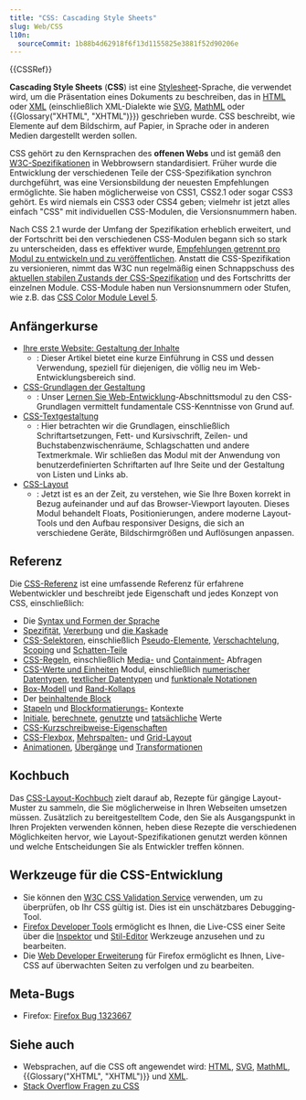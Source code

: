 ```yaml
---
title: "CSS: Cascading Style Sheets"
slug: Web/CSS
l10n:
  sourceCommit: 1b88b4d62918f6f13d1155825e3881f52d90206e
---
```


{{CSSRef}}

**Cascading Style Sheets** (**CSS**) ist eine [Stylesheet](/de/docs/Web/API/StyleSheet)-Sprache, die verwendet wird, um die Präsentation eines Dokuments zu beschreiben, das in [HTML](/de/docs/Web/HTML) oder [XML](/de/docs/Web/XML/Guides/XML_introduction) (einschließlich XML-Dialekte wie [SVG](/de/docs/Web/SVG), [MathML](/de/docs/Web/MathML) oder {{Glossary("XHTML", "XHTML")}}) geschrieben wurde. CSS beschreibt, wie Elemente auf dem Bildschirm, auf Papier, in Sprache oder in anderen Medien dargestellt werden sollen.

CSS gehört zu den Kernsprachen des **offenen Webs** und ist gemäß den [W3C-Spezifikationen](https://www.w3.org/Style/CSS/#specs) in Webbrowsern standardisiert. Früher wurde die Entwicklung der verschiedenen Teile der CSS-Spezifikation synchron durchgeführt, was eine Versionsbildung der neuesten Empfehlungen ermöglichte. Sie haben möglicherweise von CSS1, CSS2.1 oder sogar CSS3 gehört. Es wird niemals ein CSS3 oder CSS4 geben; vielmehr ist jetzt alles einfach "CSS" mit individuellen CSS-Modulen, die Versionsnummern haben.

Nach CSS 2.1 wurde der Umfang der Spezifikation erheblich erweitert, und der Fortschritt bei den verschiedenen CSS-Modulen begann sich so stark zu unterscheiden, dass es effektiver wurde, [Empfehlungen getrennt pro Modul zu entwickeln und zu veröffentlichen](https://www.w3.org/Style/CSS/current-work). Anstatt die CSS-Spezifikation zu versionieren, nimmt das W3C nun regelmäßig einen Schnappschuss des [aktuellen stabilen Zustands der CSS-Spezifikation](https://www.w3.org/TR/css/) und des Fortschritts der einzelnen Module. CSS-Module haben nun Versionsnummern oder Stufen, wie z.B. das [CSS Color Module Level 5](https://drafts.csswg.org/css-color-5/).

## Anfängerkurse

- [Ihre erste Website: Gestaltung der Inhalte](/de/docs/Learn_web_development/Getting_started/Your_first_website/Styling_the_content)
  - : Dieser Artikel bietet eine kurze Einführung in CSS und dessen Verwendung, speziell für diejenigen, die völlig neu im Web-Entwicklungsbereich sind.
- [CSS-Grundlagen der Gestaltung](/de/docs/Learn_web_development/Core/Styling_basics)
  - : Unser [Lernen Sie Web-Entwicklung](/de/docs/Learn_web_development)-Abschnittsmodul zu den CSS-Grundlagen vermittelt fundamentale CSS-Kenntnisse von Grund auf.
- [CSS-Textgestaltung](/de/docs/Learn_web_development/Core/Text_styling)
  - : Hier betrachten wir die Grundlagen, einschließlich Schriftartsetzungen, Fett- und Kursivschrift, Zeilen- und Buchstabenzwischenräume, Schlagschatten und andere Textmerkmale. Wir schließen das Modul mit der Anwendung von benutzerdefinierten Schriftarten auf Ihre Seite und der Gestaltung von Listen und Links ab.
- [CSS-Layout](/de/docs/Learn_web_development/Core/CSS_layout)
  - : Jetzt ist es an der Zeit, zu verstehen, wie Sie Ihre Boxen korrekt in Bezug aufeinander und auf das Browser-Viewport layouten. Dieses Modul behandelt Floats, Positionierungen, andere moderne Layout-Tools und den Aufbau responsiver Designs, die sich an verschiedene Geräte, Bildschirmgrößen und Auflösungen anpassen.

## Referenz

Die [CSS-Referenz](/de/docs/Web/CSS/Reference) ist eine umfassende Referenz für erfahrene Webentwickler und beschreibt jede Eigenschaft und jedes Konzept von CSS, einschließlich:

- Die [Syntax und Formen der Sprache](/de/docs/Web/CSS/CSS_syntax/Syntax)
- [Spezifität](/de/docs/Web/CSS/CSS_cascade/Specificity), [Vererbung](/de/docs/Web/CSS/CSS_cascade/Inheritance) und [die Kaskade](/de/docs/Web/CSS/CSS_cascade/Cascade)
- [CSS-Selektoren](/de/docs/Web/CSS/CSS_selectors), einschließlich [Pseudo-Elemente](/de/docs/Web/CSS/CSS_pseudo-elements), [Verschachtelung](/de/docs/Web/CSS/CSS_nesting), [Scoping](/de/docs/Web/CSS/CSS_scoping) und [Schatten-Teile](/de/docs/Web/CSS/CSS_shadow_parts)
- [CSS-Regeln](/de/docs/Web/CSS/CSS_syntax/At-rule), einschließlich [Media-](/de/docs/Web/CSS/CSS_media_queries) und [Containment-](/de/docs/Web/CSS/CSS_containment) Abfragen
- [CSS-Werte und Einheiten](/de/docs/Web/CSS/CSS_Values_and_Units) Modul, einschließlich [numerischer Datentypen](/de/docs/Web/CSS/CSS_Values_and_Units/Numeric_data_types), [textlicher Datentypen](/de/docs/Web/CSS/CSS_Values_and_Units/Textual_data_types) und [funktionale Notationen](/de/docs/Web/CSS/CSS_Values_and_Units/CSS_Value_Functions)
- [Box-Modell](/de/docs/Web/CSS/CSS_box_model/Introduction_to_the_CSS_box_model) und [Rand-Kollaps](/de/docs/Web/CSS/CSS_box_model/Mastering_margin_collapsing)
- Der [beinhaltende Block](/de/docs/Web/CSS/CSS_display/Containing_block)
- [Stapeln](/de/docs/Web/CSS/CSS_positioned_layout/Stacking_context) und [Blockformatierungs-](/de/docs/Web/CSS/CSS_display/Block_formatting_context) Kontexte
- [Initiale](/de/docs/Web/CSS/CSS_cascade/Value_processing#initial_value), [berechnete](/de/docs/Web/CSS/CSS_cascade/Value_processing#computed_value), [genutzte](/de/docs/Web/CSS/CSS_cascade/Value_processing#used_value) und [tatsächliche](/de/docs/Web/CSS/CSS_cascade/Value_processing#actual_value) Werte
- [CSS-Kurzschreibweise-Eigenschaften](/de/docs/Web/CSS/CSS_cascade/Shorthand_properties)
- [CSS-Flexbox](/de/docs/Web/CSS/CSS_flexible_box_layout), [Mehrspalten-](/de/docs/Web/CSS/CSS_multicol_layout) und [Grid-Layout](/de/docs/Web/CSS/CSS_grid_layout)
- [Animationen](/de/docs/Web/CSS/CSS_animations), [Übergänge](/de/docs/Web/CSS/CSS_transitions) und [Transformationen](/de/docs/Web/CSS/CSS_transforms)

## Kochbuch

Das [CSS-Layout-Kochbuch](/de/docs/Web/CSS/Layout_cookbook) zielt darauf ab, Rezepte für gängige Layout-Muster zu sammeln, die Sie möglicherweise in Ihren Webseiten umsetzen müssen. Zusätzlich zu bereitgestelltem Code, den Sie als Ausgangspunkt in Ihren Projekten verwenden können, heben diese Rezepte die verschiedenen Möglichkeiten hervor, wie Layout-Spezifikationen genutzt werden können und welche Entscheidungen Sie als Entwickler treffen können.

## Werkzeuge für die CSS-Entwicklung

- Sie können den [W3C CSS Validation Service](https://jigsaw.w3.org/css-validator/) verwenden, um zu überprüfen, ob Ihr CSS gültig ist. Dies ist ein unschätzbares Debugging-Tool.
- [Firefox Developer Tools](https://firefox-source-docs.mozilla.org/devtools-user/index.html) ermöglicht es Ihnen, die Live-CSS einer Seite über die [Inspektor](https://firefox-source-docs.mozilla.org/devtools-user/page_inspector/index.html) und [Stil-Editor](https://firefox-source-docs.mozilla.org/devtools-user/style_editor/index.html) Werkzeuge anzusehen und zu bearbeiten.
- Die [Web Developer Erweiterung](https://addons.mozilla.org/en-US/firefox/addon/web-developer/) für Firefox ermöglicht es Ihnen, Live-CSS auf überwachten Seiten zu verfolgen und zu bearbeiten.

## Meta-Bugs

- Firefox: [Firefox Bug 1323667](https://bugzil.la/1323667)

## Siehe auch

- Websprachen, auf die CSS oft angewendet wird: [HTML](/de/docs/Web/HTML), [SVG](/de/docs/Web/SVG), [MathML](/de/docs/Web/MathML), {{Glossary("XHTML", "XHTML")}} und [XML](/de/docs/Web/XML/Guides/XML_introduction).
- [Stack Overflow Fragen zu CSS](https://stackoverflow.com/questions/tagged/css)
